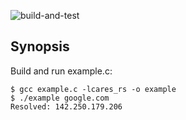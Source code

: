 ![build-and-test](https://github.com/vdudouyt/cares-rs/actions/workflows/cargo-test.yaml/badge.svg)

## Synopsis

Build and run example.c:
```nohighlight
$ gcc example.c -lcares_rs -o example
$ ./example google.com
Resolved: 142.250.179.206
```
